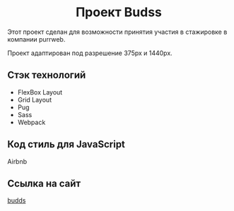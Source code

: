 <h1 align='center'>Проект Budss</h1>
<p>Этот проект сделан для возможности принятия участия в стажировке в компании purrweb.</p>  
<p>Проект адаптирован под разрешение 375px и 1440px.</p>
<h2>Стэк технологий</h2>
<ul>
<li>FlexBox Layout</li>
<li>Grid Layout</li>
<li>Pug</li>
<li>Sass</li>
<li>Webpack</li>
</ul>
<h2>Код стиль для JavaScript</h2>
<p>Airbnb</p>
<h2>Ссылка на сайт</h2>
<a href='https://student-alex-bond.github.io/purrweb__budss/dist/'>budds</a>

